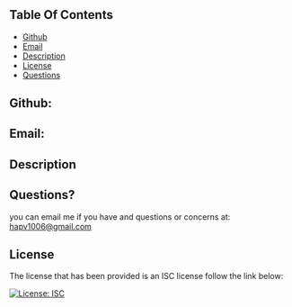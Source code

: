 # 

  ## Table Of Contents

  * [Github](##Github:)
  * [Email](##Email:)
  * [Description](##Description:)
  * [License](##License)
  * [Questions](##Questions?)

## Github: 


## Email:


## Description


## Questions?

you can email me if you have and questions or concerns at: hapv1006@gmail.com

## License
  
The license that has been provided is an ISC license follow the link below:
  
[![License: ISC](https://img.shields.io/badge/License-ISC-blue.svg)](https://opensource.org/licenses/ISC)
